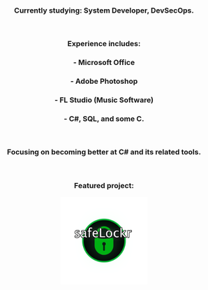 <div align="center">

### Currently studying: System Developer, DevSecOps.

<br>

### Experience includes:
### - Microsoft Office
### - Adobe Photoshop
### - FL Studio (Music Software)
### - C#, SQL, and some C.

<br>

### Focusing on becoming better at C# and its related tools.

<br>

### Featured project:

<a href="https://github.com/SodenSys/safeLockr">
  <img src="https://github.com/SodenSys/safeLockr/blob/main/safeLockr1.png" width="200" alt="safeLockr">
</a>

</div>
